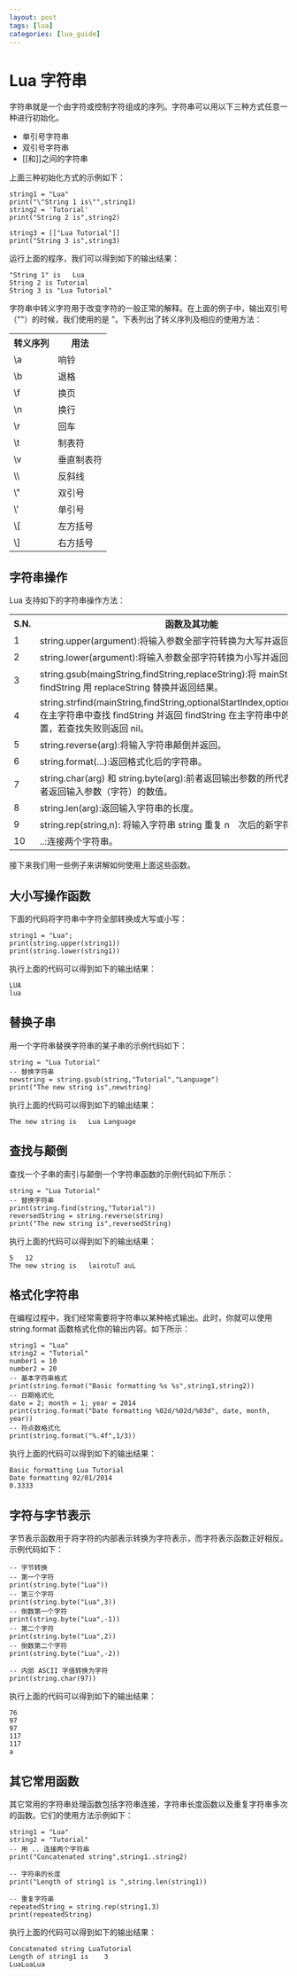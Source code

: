 ```yaml
---
layout: post
tags: [lua]
categories: [lua_guide]
---
```

# Lua 字符串  

字符串就是一个由字符或控制字符组成的序列。字符串可以用以下三种方式任意一种进行初始化。
  
<ul>
	<li>单引号字符串</li>
	<li>双引号字符串</li>
	<li>[[和]]之间的字符串</li>
</ul>  

上面三种初始化方式的示例如下：  

```
string1 = "Lua"
print("\"String 1 is\"",string1)
string2 = 'Tutorial'
print("String 2 is",string2)

string3 = [["Lua Tutorial"]]
print("String 3 is",string3)
```  

运行上面的程序，我们可以得到如下的输出结果：  

```
"String 1" is	Lua
String 2 is	Tutorial
String 3 is	"Lua Tutorial"
```  

字符串中转义字符用于改变字符的一般正常的解释。在上面的例子中，输出双引号（""）的时候，我们使用的是 \"。下表列出了转义序列及相应的使用方法：  

<table>
	<tr>
		<th>转义序列</th>
		<th>用法</th>
	</tr>
	<tr>
		<td>\a</td>
		<td>响铃</td>
	</tr>
	<tr>
		<td>\b</td>
		<td>退格</td>
	</tr>
	<tr>
		<td>\f</td>
		<td>换页</td>
	</tr>
	<tr>
		<td>\n</td>
		<td>换行</td>
	</tr>
	<tr>
		<td>\r</td>
		<td>回车</td>
	</tr>
	<tr>
		<td>\t</td>
		<td>制表符</td>
	</tr>
	<tr>
		<td>\v</td>
		<td>垂直制表符</td>
	</tr>
	<tr>
		<td>\\</td>
		<td>反斜线</td>
	</tr>
	<tr>
		<td>\"</td>
		<td>双引号</td>
	</tr>
	<tr>
		<td>\'</td>
		<td>单引号</td>
	</tr>
	<tr>
		<td>\[</td>
		<td>左方括号</td>
	</tr>
	<tr>
		<td>\]</td>
		<td>右方括号</td>
	</tr>
</table>

## 字符串操作  

Lua 支持如下的字符串操作方法：  

<table>
	<tr>
		<th>S.N.</th>
		<th>函数及其功能</th>
	</tr>
	<tr>
		<td>1</td>
		<td>string.upper(argument):将输入参数全部字符转换为大写并返回。</td>
	</tr>
	<tr>
		<td>2</td>
		<td>string.lower(argument):将输入参数全部字符转换为小写并返回。</td>
	</tr>
	<tr>
		<td>3</td>
		<td>string.gsub(maingString,findString,replaceString):将 mainString 中的所有 findString 用 replaceString 替换并返回结果。</td>
	</tr>
	<tr>
		<td>4</td>
		<td>string.strfind(mainString,findString,optionalStartIndex,optionalEndIndex):在主字符串中查找 findString 并返回 findString 在主字符串中的开始和结束位置，若查找失败则返回 nil。</td>
	</tr>
	<tr>
		<td>5</td>
		<td>string.reverse(arg):将输入字符串颠倒并返回。</td>
	</tr>
	<tr>
		<td>6</td>
		<td>string.format(...):返回格式化后的字符串。</td>
	</tr>
	<tr>
		<td>7</td>
		<td>string.char(arg) 和 string.byte(arg):前者返回输出参数的所代表的字符，后者返回输入参数（字符）的数值。</td>
	</tr>
	<tr>
		<td>8</td>
		<td>string.len(arg):返回输入字符串的长度。</td>
	</tr>
	<tr>
		<td>9</td>
		<td>string.rep(string,n): 将输入字符串 string 重复 n　次后的新字符串返回。</td>
	</tr>
	<tr>
		<td>10</td>
		<td>..:连接两个字符串。</td>
	</tr>
</table>

接下来我们用一些例子来讲解如何使用上面这些函数。  

## 大小写操作函数  

下面的代码将字符串中字符全部转换成大写或小写：  

```
string1 = "Lua";
print(string.upper(string1))
print(string.lower(string1))
```  

执行上面的代码可以得到如下的输出结果：  

```
LUA
lua
```  

## 替换子串  

用一个字符串替换字符串的某子串的示例代码如下：  

```
string = "Lua Tutorial"
-- 替换字符串
newstring = string.gsub(string,"Tutorial","Language")
print("The new string is",newstring)
```  

执行上面的代码可以得到如下的输出结果：  

```
The new string is	Lua Language
```  

## 查找与颠倒  

查找一个子串的索引与颠倒一个字符串函数的示例代码如下所示：  

```
string = "Lua Tutorial"
-- 替换字符串
print(string.find(string,"Tutorial"))
reversedString = string.reverse(string)
print("The new string is",reversedString)
```  

执行上面的代码可以得到如下的输出结果：  

```
5	12
The new string is	lairotuT auL
```  

## 格式化字符串  

在编程过程中，我们经常需要将字符串以某种格式输出。此时，你就可以使用 string.format 函数格式化你的输出内容。如下所示：  

```
string1 = "Lua"
string2 = "Tutorial"
number1 = 10
number2 = 20
-- 基本字符串格式
print(string.format("Basic formatting %s %s",string1,string2))
-- 日期格式化
date = 2; month = 1; year = 2014
print(string.format("Date formatting %02d/%02d/%03d", date, month, year))
-- 符点数格式化
print(string.format("%.4f",1/3))
```  

执行上面的代码可以得到如下的输出结果：  

```
Basic formatting Lua Tutorial
Date formatting 02/01/2014
0.3333
```  

## 字符与字节表示  

字节表示函数用于将字符的内部表示转换为字符表示，而字符表示函数正好相反。 示例代码如下：  

```
-- 字节转换
-- 第一个字符
print(string.byte("Lua"))
-- 第三个字符
print(string.byte("Lua",3))
-- 倒数第一个字符
print(string.byte("Lua",-1))
-- 第二个字符
print(string.byte("Lua",2))
-- 倒数第二个字符
print(string.byte("Lua",-2))

-- 内部 ASCII 字值转换为字符
print(string.char(97))
```  

执行上面的代码可以得到如下的输出结果：  

```
76
97
97
117
117
a
```  

## 其它常用函数  

其它常用的字符串处理函数包括字符串连接，字符串长度函数以及重复字符串多次的函数。它们的使用方法示例如下：  

```
string1 = "Lua"
string2 = "Tutorial"
-- 用 .. 连接两个字符串
print("Concatenated string",string1..string2)

-- 字符串的长度
print("Length of string1 is ",string.len(string1))

-- 重复字符串
repeatedString = string.rep(string1,3)
print(repeatedString)
```  

执行上面的代码可以得到如下的输出结果：  

```
Concatenated string	LuaTutorial
Length of string1 is 	3
LuaLuaLua
``` 